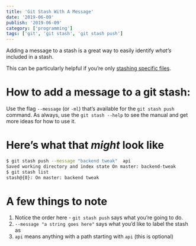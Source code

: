 ```yaml
---
title: 'Git Stash With A Message'
date: '2019-06-09'
publish: '2019-06-09'
category: ['programming']
tags: ['git', 'git stash', 'git stash push']
---
```


Adding a message to a stash is a great way to easily identify _what’s_ included in a stash.

This can be particularly helpful if you’re only [stashing specific files](git-stash-specific-file).

# How to add a message to a git stash:

Use the flag `--message` (or `-ml`) that’s available for the `git stash push` command.
As always, use the `git stash --help` to see the manual and get more ideas for how to use it.

# Here’s what that _might_ look like

```bash
$ git stash push --message "backend tweak"  api
Saved working directory and index state On master: backend-tweak
$ git stash list
stash@{0}: On master: backend tweak
```

# A few things to note

1. Notice the order here - `git stash push` says what you’re going to do.
2. `--message "a string goes here"` says what you’d like to label the stash as
3. `api` means anything with a path starting with `api` (this is optional)
